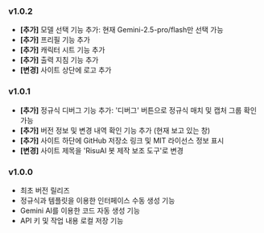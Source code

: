### v1.0.2
-   **[추가]** 모델 선택 기능 추가: 현재 Gemini-2.5-pro/flash만 선택 가능
-   **[추가]** 프리필 기능 추가
-   **[추가]** 캐릭터 시트 기능 추가
-   **[추가]** 출력 지침 기능 추가
-   **[변경]** 사이트 상단에 로고 추가

### v1.0.1
-   **[추가]** 정규식 디버그 기능 추가: '디버그' 버튼으로 정규식 매치 및 캡처 그룹 확인 가능
-   **[추가]** 버전 정보 및 변경 내역 확인 기능 추가 (현재 보고 있는 창)
-   **[추가]** 사이트 하단에 GitHub 저장소 링크 및 MIT 라이선스 정보 표시
-   **[변경]** 사이트 제목을 'RisuAI 봇 제작 보조 도구'로 변경

### v1.0.0

-   최초 버전 릴리즈
-   정규식과 템플릿을 이용한 인터페이스 수동 생성 기능
-   Gemini AI를 이용한 코드 자동 생성 기능
-   API 키 및 작업 내용 로컬 저장 기능